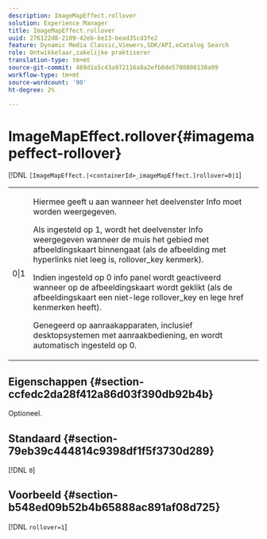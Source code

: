 ```yaml
---
description: ImageMapEffect.rollover
solution: Experience Manager
title: ImageMapEffect.rollover
uuid: 276122d8-2109-42eb-be13-bead35cd3fe2
feature: Dynamic Media Classic,Viewers,SDK/API,eCatalog Search
role: Ontwikkelaar,zakelijke praktiserer
translation-type: tm+mt
source-git-commit: 469d1a5c43a972116a8a2efb0de5708800130a99
workflow-type: tm+mt
source-wordcount: '90'
ht-degree: 2%

---
```



# ImageMapEffect.rollover{#imagemapeffect-rollover}

[!DNL `[ImageMapEffect.|<containerId>_imageMapEffect.]rollover=0|1`]

<table id="table_2671D63442B54F659C32C4A3CC61DD7C"> 
 <tbody> 
  <tr> 
   <td colname="col1"> <p><span class="codeph"> 0|1</span> </p> </td> 
   <td colname="col2"> <p>Hiermee geeft u aan wanneer het deelvenster Info moet worden weergegeven. </p> <p>Als ingesteld op <span class="codeph"> 1</span>, wordt het deelvenster Info weergegeven wanneer de muis het gebied met afbeeldingskaart binnengaat (als de afbeelding met hyperlinks niet leeg is, <span class="codeph"> rollover_key</span> kenmerk). </p> <p>Indien ingesteld op <span class="codeph"> 0</span> info panel wordt geactiveerd wanneer op de afbeeldingskaart wordt geklikt (als de afbeeldingskaart een niet-lege <span class="codeph"> rollover_key</span> en lege <span class="codeph"> href</span> kenmerken heeft). </p> <p> Genegeerd op aanraakapparaten, inclusief desktopsystemen met aanraakbediening, en wordt automatisch ingesteld op <span class="codeph"> 0</span>. </p> </td> 
  </tr> 
 </tbody> 
</table>

## Eigenschappen {#section-ccfedc2da28f412a86d03f390db92b4b}

Optioneel.

## Standaard {#section-79eb39c444814c9398df1f5f3730d289}

[!DNL `0`]

## Voorbeeld {#section-b548ed09b52b4b65888ac891af08d725}

[!DNL `rollover=1`]
